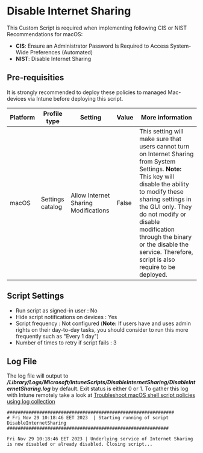 # Disable Internet Sharing
This Custom Script is required when implementing following CIS or NIST Recommendations for macOS: 
- **CIS**: Ensure an Administrator Password Is Required to Access System-Wide Preferences (Automated)
- **NIST**: Disable Internet Sharing

## Pre-requisities
It is strongly recommended to deploy these policies to managed Mac-devices via Intune before deploying this script.

| Platform | Profile type | Setting | Value | More information |
| -------- | ------- | -------- | ------- | ------- |
| macOS | Settings catalog | Allow Internet Sharing Modifications | False | This setting will make sure that users cannot turn on Internet Sharing from System Settings. **Note:** This key will disable the ability to modify these sharing settings in the GUI only. They do not modify or disable modification through the binary or the disable the service. Therefore, script is also require to be deployed. |

## Script Settings
- Run script as signed-in user : No
- Hide script notifications on devices : Yes
- Script frequency : Not configured (**Note:** If users have and uses admin rights on their day-to-day tasks, you should consider to run this more frequently such as "Every 1 day")
- Number of times to retry if script fails : 3

## Log File
The log file will output to ***/Library/Logs/Microsoft/IntuneScripts/DisableInternetSharing/DisableInternetSharing.log*** by default. Exit status is either 0 or 1. To gather this log with Intune remotely take a look at  [Troubleshoot macOS shell script policies using log collection](https://docs.microsoft.com/en-us/mem/intune/apps/macos-shell-scripts#troubleshoot-macos-shell-script-policies-using-log-collection)

```
##############################################################
# Fri Nov 29 10:18:46 EET 2023  | Starting running of script DisableInternetSharing
############################################################

Fri Nov 29 10:18:46 EET 2023 | Underlying service of Internet Sharing is now disabled or already disabled. Closing script...
```
